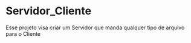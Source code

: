 # Servidor_Cliente
Esse projeto visa criar um Servidor que manda qualquer tipo de arquivo para o Cliente
